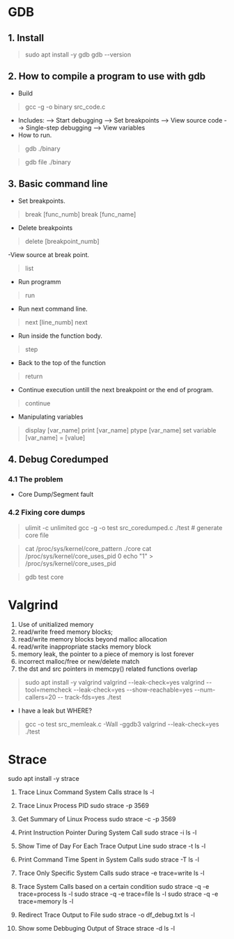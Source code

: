 # GDB

## 1. Install 
> sudo apt install -y gdb
> gdb --version

## 2. How to compile a program to use with gdb

- Build
> gcc -g -o binary src_code.c

- Includes:
	--> Start debugging
	--> Set breakpoints
	--> View source code
	--> Single-step debugging
	--> View variables
- How to run.
	
> gdb ./binary

> gdb
> file ./binary

## 3. Basic command line
- Set breakpoints.
> break [func_numb]
> break [func_name]

- Delete breakpoints
> delete [breakpoint_numb]

-View source at break point.
> list

- Run programm 
> run

- Run next command line.
> next [line_numb]
> next

- Run inside the function body.
> step

- Back to the top of the function
> return 

- Continue execution untill the next breakpoint or the end of program.
> continue

- Manipulating variables
> display [var_name]
> print [var_name]
> ptype [var_name]
> set variable [var_name] = [value]

## 4. Debug Coredumped
### 4.1 The problem

- Core Dump/Segment fault

### 4.2 Fixing core dumps
> ulimit -c unlimited
> gcc -g -o test src_coredumped.c
> ./test # generate core file 

> cat /proc/sys/kernel/core_pattern 
./core
> cat /proc/sys/kernel/core_uses_pid
0
> echo "1" > /proc/sys/kernel/core_uses_pid

> gdb test core


# Valgrind 

1. Use of unitialized memory
2. read/write freed memory blocks;
3. read/write memory blocks beyond malloc allocation
4. read/write inappropriate stacks memory block
5. memory leak, the pointer to a piece of memory is lost forever
6. incorrect malloc/free or new/delete match
7. the dst and src pointers in memcpy() related functions overlap

> sudo apt install -y valgrind 
> valgrind --leak-check=yes
> valgrind --tool=memcheck --leak-check=yes --show-reachable=yes
--num-callers=20 -- track-fds=yes ./test

- I have a leak but WHERE?
> gcc -o test src_memleak.c -Wall -ggdb3
> valgrind --leak-check=yes ./test

# Strace
sudo apt install -y strace 
1. Trace Linux Command System Calls
strace ls -l

2. Trace Linux Process PID
sudo strace -p 3569

3. Get Summary of Linux Process
sudo strace -c -p 3569

4. Print Instruction Pointer During System Call
sudo strace -i ls -l

5. Show Time of Day For Each Trace Output Line
sudo strace -t ls -l 

6. Print Command Time Spent in System Calls
sudo strace -T ls -l 

7. Trace Only Specific System Calls
sudo strace -e trace=write ls -l 

8. Trace System Calls based on a certain condition 
sudo strace -q -e trace=process ls -l
sudo strace -q -e trace=file ls -l 
sudo strace -q -e trace=memory ls -l 

9. Redirect Trace Output to File
sudo strace -o df_debug.txt ls -l 

10. Show some Debbuging Output of Strace
strace -d ls -l 